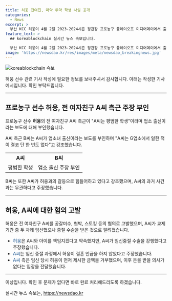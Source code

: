 ```yaml
---
title: 허웅 전여친, 마약 투약 학생 사실 공개
categories:
  - News
excerpt: >
  부산 KCC 허웅이 4월 2일 2023-2024시즌 정관장 프로농구 플레이오프 미디어데이에서 출사표를 던지며 화제를 모으고 있다. 전 여자친구 A씨의 측근은 A씨가 업소 출신이 아니라고 주장하며 심리적 고통을 호소했다. 이에 허웅은 A씨의 과거와 관련 없다고 강조하며, A씨의 임신 중절과 관련한 강요 주장에도 반박했다.
feature_text: >
  ## koreablockchain 실시간 뉴스 속보입니다.

  부산 KCC 허웅이 4월 2일 2023-2024시즌 정관장 프로농구 플레이오프 미디어데이에서 출사표를 던지며 화제를 모으고 있다. 전 여자친구 A씨의 측근은 A씨가 업소 출신이 아니라고 주장하며 심리적 고통을 호소했다. 이에 허웅은 A씨의 과거와 관련 없다고 강조하며, A씨의 임신 중절과 관련한 강요 주장에도 반박했다.
image: 'https://newsdao.kr/res/images/meta/newsdao_breakingnews.jpg'
---
```


<p><img src="https://newsdao.kr/res/images/meta/newsdao_breakingnews.jpg" alt="koreablockchain 속보" /></p>

<p>허웅 선수 관련 기사 작성에 필요한 정보를 보내주셔서 감사합니다. 아래는 작성한 기사 예시입니다. 확인 부탁드립니다.</p>

<hr />

<h2 data-ke-size="size26">프로농구 선수 허웅, 전 여자친구 A씨 측근 주장 부인</h2>

<p>프로농구 선수 <b>허웅</b>의 전 여자친구 A씨 측근이 "A씨는 평범한 학생"이라며 업소 출신이라는 보도에 대해 부인했습니다.</p>

<p data-ke-size="size16">A씨 측근 B씨는 A씨가 업소녀 출신이라는 보도를 부인하며 "A씨는 G업소에서 일한 적이 결코 단 한 번도 없다"고 강조했습니다.</p>

<table>
  <tr>
    <td style="text-align: center; height: 17px;"><b>A씨</b></td>
    <td style="text-align: center; height: 17px;"><b>B씨</b></td>
  </tr>
  <tr>
    <td>평범한 학생</td>
    <td>업소 출신 주장 부인</td>
  </tr>
</table>

<p data-ke-size="size16">B씨는 또한 A씨가 허웅과의 갈등으로 힘들어하고 있다고 강조했으며, A씨의 과거 사건과는 무관하다고 주장했습니다.</p>

<hr />

<h2 data-ke-size="size26">허웅, A씨에 대한 혐의 고발</h2>

<p>허웅은 전 여자친구 A씨를 공갈미수, 협박, 스토킹 등의 혐의로 고발했으며, A씨가 교제 기간 중 두 차례 임신했으나 중절 수술을 받은 것으로 알려졌습니다.</p>

<ul>
  <li><span style="color: #1a5490;">허웅</span>은 A씨와 아이를 책임지겠다고 약속했지만, A씨가 임신중절 수술을 강행했다고 주장했습니다.</li>
  <li><span style="color: #1a5490;">A씨</span>는 임신 중절 과정에서 허웅이 결혼 언급을 하지 않았다고 주장했습니다.</li>
  <li><span style="color: #1a5490;">A씨</span> 측은 임신 당시 허웅이 먼저 제시한 금액을 거부했으며, 이후 돈을 받을 의사가 없다는 입장을 전달했습니다.</li>
</ul>

<hr />

<p>이상입니다. 확인 후 문제가 없다면 바로 완료 처리해드리도록 하겠습니다.</p>
실시간 뉴스 속보는, <a href="https://newsdao.kr" rel="dofollow">https://newsdao.kr</a>


